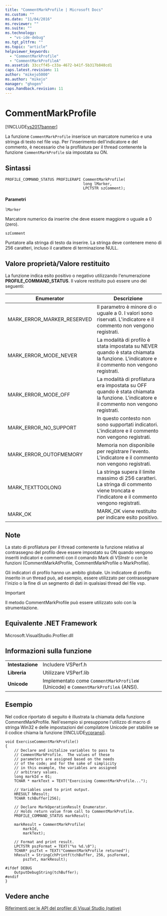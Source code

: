 ```yaml
---
title: "CommentMarkProfile | Microsoft Docs"
ms.custom: ""
ms.date: "11/04/2016"
ms.reviewer: ""
ms.suite: ""
ms.technology: 
  - "vs-ide-debug"
ms.tgt_pltfrm: ""
ms.topic: "article"
helpviewer_keywords: 
  - "CommentMarkProfile"
  - "CommentMarkProfileA"
ms.assetid: 33ccff45-c33a-4672-b41f-5b317b848cd1
caps.latest.revision: 11
author: "mikejo5000"
ms.author: "mikejo"
manager: "ghogen"
caps.handback.revision: 11
---
```

# CommentMarkProfile
[!INCLUDE[vs2017banner](../code-quality/includes/vs2017banner.md)]

La funzione `CommentMarkProfile` inserisce un marcatore numerico e una stringa di testo nel file vsp.  Per l'inserimento dell'indicatore e del commento, è necessario che la profilatura per il thread contenente la funzione `CommentMarkProfile` sia impostata su ON.  
  
## Sintassi  
  
```  
PROFILE_COMMAND_STATUS PROFILERAPI CommentMarkProfile(  
                                   long lMarker,   
                                   LPCTSTR szComment);  
```  
  
#### Parametri  
 `lMarker`  
  
 Marcatore numerico da inserire  che deve essere maggiore o uguale a 0 \(zero\).  
  
 `szComment`  
  
 Puntatore alla stringa di testo da inserire.  La stringa deve contenere meno di 256 caratteri, incluso il carattere di terminazione NULL.  
  
## Valore proprietà\/Valore restituito  
 La funzione indica esito positivo o negativo utilizzando l'enumerazione **PROFILE\_COMMAND\_STATUS**.  Il valore restituito può essere uno dei seguenti:  
  
|Enumerator|Descrizione|  
|----------------|-----------------|  
|MARK\_ERROR\_MARKER\_RESERVED|Il parametro è minore di o uguale a 0.  I valori sono riservati.  L'indicatore e il commento non vengono registrati.|  
|MARK\_ERROR\_MODE\_NEVER|La modalità di profilo è stata impostata su NEVER quando è stata chiamata la funzione.  L'indicatore e il commento non vengono registrati.|  
|MARK\_ERROR\_MODE\_OFF|La modalità di profilatura era impostata su OFF quando è stata chiamata la funzione.  L'indicatore e il commento non vengono registrati.|  
|MARK\_ERROR\_NO\_SUPPORT|In questo contesto non sono supportati indicatori.  L'indicatore e il commento non vengono registrati.|  
|MARK\_ERROR\_OUTOFMEMORY|Memoria non disponibile per registrare l'evento.  L'indicatore e il commento non vengono registrati.|  
|MARK\_TEXTTOOLONG|La stringa supera il limite massimo di 256 caratteri.  La stringa di commento viene troncata e l'indicatore e il commento vengono registrati.|  
|MARK\_OK|MARK\_OK viene restituito per indicare esito positivo.|  
  
## Note  
 La stato di profilatura per il thread contenente la funzione relativa al contrassegno del profilo deve essere impostato su ON quando vengono inseriti indicatori e commenti con il comando Mark di VSInstr o con le funzioni \(CommentMarkAtProfile, CommentMarkProfile o MarkProfile\).  
  
 Gli indicatori di profilo hanno un ambito globale.  Un indicatore di profilo inserito in un thread può, ad esempio, essere utilizzato per contrassegnare l'inizio o la fine di un segmento di dati in qualsiasi thread del file vsp.  
  
> [!IMPORTANT]
>  Il metodo CommentMarkProfile può essere utilizzato solo con la strumentazione.  
  
## Equivalente .NET Framework  
 Microsoft.VisualStudio.Profiler.dll  
  
## Informazioni sulla funzione  
  
|||  
|-|-|  
|**Intestazione**|Includere VSPerf.h|  
|**Libreria**|Utilizzare VSPerf.lib|  
|**Unicode**|Implementato come `CommentMarkProfileW` \(Unicode\) e `CommentMarkProfileA` \(ANSI\).|  
  
## Esempio  
 Nel codice riportato di seguito è illustrata la chiamata della funzione CommentMarkProfile.  Nell'esempio si presuppone l'utilizzo di macro di stringa Win32 e delle impostazioni del compilatore Unicode per stabilire se il codice chiama la funzione [!INCLUDE[vcpransi](../profiling/includes/vcpransi_md.md)].  
  
```  
void ExerciseCommentMarkProfile()  
{  
    // Declare and initalize variables to pass to   
    // CommentMarkProfile.  The values of these   
    // parameters are assigned based on the needs   
    // of the code; and for the sake of simplicity  
    // in this example, the variables are assigned  
    // arbitrary values.  
    long markId = 01;  
    TCHAR * markText = TEXT("Exercising CommentMarkProfile...");  
  
    // Variables used to print output.  
    HRESULT hResult;  
    TCHAR tchBuffer[256];  
  
    // Declare MarkOperationResult Enumerator.    
    // Holds return value from call to CommentMarkProfile.  
    PROFILE_COMMAND_STATUS markResult;  
  
    markResult = CommentMarkProfile(  
        markId,  
        markText);  
  
    // Format and print result.  
    LPCTSTR pszFormat = TEXT("%s %d.\0");  
    TCHAR* pszTxt = TEXT("CommentMarkProfile returned");  
    hResult = StringCchPrintf(tchBuffer, 256, pszFormat,   
        pszTxt, markResult);  
  
#ifdef DEBUG  
    OutputDebugString(tchBuffer);  
#endif  
}  
```  
  
## Vedere anche  
 [Riferimenti per le API del profiler di Visual Studio \(native\)](../profiling/visual-studio-profiler-api-reference-native.md)